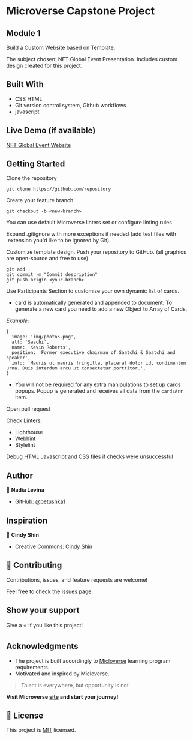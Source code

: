 # Microverse Capstone Project
## Module 1

Build a Custom Website based on Template.

The subject chosen: NFT Global Event Presentation. Includes custom design created for this project.



## Built With

- CSS HTML
- Git version control system, Github workflows
- javascript



## Live Demo (if available)

[NFT Global Event Website](https://petushka1.github.io/physical-collectibles-nft-global-event-website/)



## Getting Started

Clone the repository

```
git clone https://github.com/repository
```
Create your feature branch

```
git checkout -b <new-branch>
```

You can use default Microverse linters set or configure linting rules

Expand .gitignore with more exceptions if needed
(add test files with .extension you'd like to be ignored by Git)

Customize template design.
Push your repository to GitHub.
(all graphics are open-source and free to use).

```
git add .
git commit -m "Commit description"
git push origin <your-branch>
```

Use Participants Section to customize your own dynamic list of cards.
- card is automatically generated and appended to document. To generate a new card you need to add a new Object to Array of Cards.

*Example:*

```
{
  image: 'img/photo5.png',
  alt: 'Saachi',
  name: 'Kevin Roberts',
  position: 'Former executive chairman of Saatchi & Saatchi and speaker',
  info: 'Mauris ut mauris fringilla, placerat dolor id, condimentum urna. Duis interdum arcu ut consectetur porttitor.',
}
```
- You will not be required for any extra manipulations to set up cards popups. Popup is generated and receives all data from the ```cardsArr``` item.

Open pull request

Check Linters:
- Lighthouse
- Webhint
- Stylelint

Debug HTML Javascript and CSS files if checks were unsuccessful




## Author

👤 **Nadia Levina**

- GitHub: [@petushka1](https://github.com/petushka1)



## Inspiration

👤 **Cindy Shin**

- Creative Commons: [Cindy Shin](https://www.behance.net/adagio07)




## 🤝 Contributing

Contributions, issues, and feature requests are welcome!

Feel free to check the [issues page](https://github.com/petushka1/microverse-m1-w1-d3-portfolio-production/issues).

## Show your support

Give a ⭐️ if you like this project!

## Acknowledgments

- The project is built accordingly to [Micloverse](https://github.com/microverseinc) learning program requirements.
- Motivated and inspired by Micloverse.
> Talent is everywhere, but opportunity is not

**Visit Microverse [site](https://www.microverse.org/) and start your journey!**

## 📝 License

This project is [MIT](./MIT.md) licensed.
